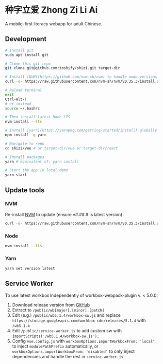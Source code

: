 # 种字立爱 Zhong Zi Li Ai

A mobile-first literacy webapp for adult Chinese.

## Development

```sh
# Install git
sudo apt install git

# Clone this git repo
git clone git@github.com:toshify/shizi.git target-dir

# Install [NVM](https://github.com/nvm-sh/nvm) to handle node versions (ensure v#.##.# is latest version):
curl -o- https://raw.githubusercontent.com/nvm-sh/nvm/v0.35.3/install.sh | bash

# Reload terminal
exit
Ctrl-Alt-T
# or instead
source ~/.bashrc

# Then install latest Node LTS
nvm install --lts

# Install [yarn](https://yarnpkg.com/getting-started/install) globally
npm install -g yarn

# Navigate to repo
cd shizi/vue # or target-dir/vue or target-dir/react

# Install packages
yarn # equivalent of: yarn install

# Start the app in local demo
yarn start
```

## Update tools

### NVM
Re-install [NVM](https://github.com/nvm-sh/nvm) to update (ensure v#.##.# is latest version):
```sh
curl -o- https://raw.githubusercontent.com/nvm-sh/nvm/v0.35.3/install.sh | bash
```

### Node
```sh
nvm install --lts
```

### Yarn
```sh
yarn set version latest
```

## Service Worker

To use latest workbox independently of workbox-webpack-plugin v. < 5.0.0:
1. Download release version from [GitHub](https://github.com/GoogleChrome/workbox/releases/latest)
2. Extract to `/public/wb[major].[minor].[patch]`
3. Edit (e.g.) `/public/wb5.1.4/workbox-sw.js` and replace
   `https://storage.googleapis.com/workbox-cdn/releases/5.1.4` with
   `/wb5.1.4`
4. Edit `/public/service-worker.js` to add custom sw with
   `importScripts('/wb5.1.4/workbox-sw.js');`
5. Config `vue.config.js` with `workboxOptions.importWorkboxFrom: 'local'` to
   inject `modulePathPrefix` automatically, or
   `workboxOptions.importWorkboxFrom: 'disabled'` to only inject dependencies
   and handle the rest in `service-worker.js`

